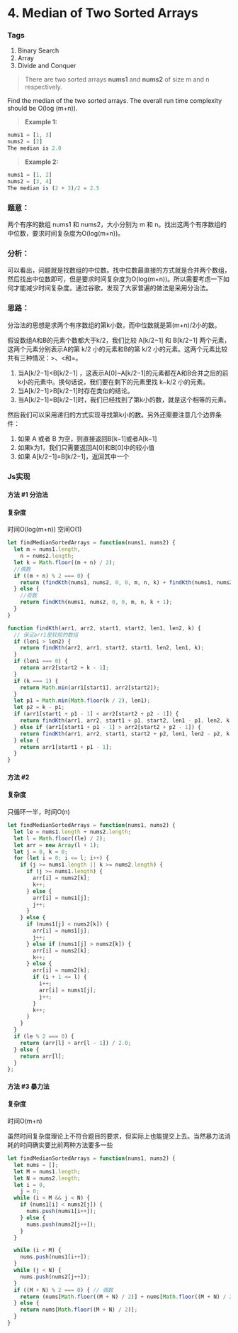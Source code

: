 # 4. Median of Two Sorted Arrays

### Tags

1. Binary Search
2. Array
3. Divide and Conquer

> There are two sorted arrays <strong>nums1</strong> and <strong>nums2</strong> of size m and n respectively.
>
Find the median of the two sorted arrays. The overall run time complexity should be O(log (m+n)).

><strong>Example 1:</strong>
>
```js
nums1 = [1, 3]
nums2 = [2]
The median is 2.0
```
><strong>Example 2:</strong>
>
```js
nums1 = [1, 2]
nums2 = [3, 4]
The median is (2 + 3)/2 = 2.5
```

### 题意：
两个有序的数组 nums1 和 nums2，大小分别为 m 和 n。找出这两个有序数组的中位数，要求时间复杂度为O(log(m+n))。

### 分析：
可以看出，问题就是找数组的中位数。找中位数最直接的方式就是合并两个数组，然后找出中位数即可，但是要求时间复杂度为O(log(m+n))。所以需要考虑一下如何才能减少时间复杂度。通过谷歌，发现了大家普遍的做法是采用分治法。

### 思路：

分治法的思想是求两个有序数组的第k小数，而中位数就是第(m+n)/2小的数。

假设数组A和B的元素个数都大于k/2，我们比较 A[k/2−1] 和 B[k/2−1] 两个元素，这两个元素分别表示A的第 k/2 小的元素和B的第 k/2 小的元素。这两个元素比较共有三种情况：>、<和=。

1. 当A[k/2−1]<B[k/2−1] ，这表示A[0]~A[k/2−1]的元素都在A和B合并之后的前k小的元素中。换句话说，我们要在剩下的元素里找 k−k/2 小的元素。
2. 当A[k/2−1]>B[k/2−1]时存在类似的结论。
3. 当A[k/2−1]=B[k/2−1]时，我们已经找到了第k小的数，就是这个相等的元素。

然后我们可以采用递归的方式实现寻找第k小的数。另外还需要注意几个边界条件：
1. 如果 A 或者 B 为空，则直接返回B[k−1]或者A[k−1]
2. 如果k为1，我们只需要返回A[0]和B[0]中的较小值
3. 如果 A[k/2−1]=B[k/2−1]，返回其中一个

### Js实现

#### 方法 #1 分治法
#### 复杂度
时间O(log(m+n)) 空间O(1)

```js
let findMedianSortedArrays = function(nums1, nums2) {
  let m = nums1.length,
    n = nums2.length;
  let k = Math.floor((m + n) / 2);
  //偶数
  if ((m + n) % 2 === 0) {
    return (findKth(nums1, nums2, 0, 0, m, n, k) + findKth(nums1, nums2, 0, 0, m, n, k + 1)) / 2;
  } else {
    //奇数
    return findKth(nums1, nums2, 0, 0, m, n, k + 1);
  }
}

function findKth(arr1, arr2, start1, start2, len1, len2, k) {
  // 保证arr1是较短的数组
  if (len1 > len2) {
    return findKth(arr2, arr1, start2, start1, len2, len1, k);
  }
  if (len1 === 0) {
    return arr2[start2 + k - 1];
  }
  if (k === 1) {
    return Math.min(arr1[start1], arr2[start2]);
  }
  let p1 = Math.min(Math.floor(k / 2), len1);
  let p2 = k - p1;
  if (arr1[start1 + p1 - 1] < arr2[start2 + p2 - 1]) {
    return findKth(arr1, arr2, start1 + p1, start2, len1 - p1, len2, k - p1);
  } else if (arr1[start1 + p1 - 1] > arr2[start2 + p2 - 1]) {
    return findKth(arr1, arr2, start1, start2 + p2, len1, len2 - p2, k - p2);
  } else {
    return arr1[start1 + p1 - 1];
  }
}

```

#### 方法 #2
#### 复杂度
只循环一半，时间O(n)

```js
let findMedianSortedArrays = function(nums1, nums2) {
  let le = nums1.length + nums2.length;
  let l = Math.floor((le) / 2);
  let arr = new Array(l + 1);
  let j = 0, k = 0;
  for (let i = 0; i <= l; i++) {
    if (j >= nums1.length || k >= nums2.length) {
      if (j >= nums1.length) {
        arr[i] = nums2[k];
        k++;
      } else {
        arr[i] = nums1[j];
        j++;
      }
    } else {
      if (nums1[j] < nums2[k]) {
        arr[i] = nums1[j];
        j++;
      } else if (nums1[j] > nums2[k]) {
        arr[i] = nums2[k];
        k++;
      } else {
        arr[i] = nums2[k];
        if (i + 1 <= l) {
          i++;
          arr[i] = nums1[j];
          j++;
        }
        k++;
      }
    }
  }
  if (le % 2 === 0) {
    return (arr[l] + arr[l - 1]) / 2.0;
  } else {
    return arr[l];
  }
};
```

#### 方法 #3 暴力法
#### 复杂度
时间O(m+n)

虽然时间复杂度理论上不符合题目的要求，但实际上也能提交上去。当然暴力法消耗的时间确实要比前两种方法要多一些

```js
let findMedianSortedArrays = function(nums1, nums2) {
  let nums = [];
  let M = nums1.length;
  let N = nums2.length;
  let i = 0,
    j = 0;
  while (i < M && j < N) {
    if (nums1[i] < nums2[j]) {
      nums.push(nums1[i++]);
    } else {
      nums.push(nums2[j++]);
    }
  }

  while (i < M) {
    nums.push(nums1[i++]);
  }
  while (j < N) {
    nums.push(nums2[j++]);
  }
  if ((M + N) % 2 === 0) { // 偶数
    return (nums[Math.floor((M + N) / 2)] + nums[Math.floor((M + N) / 2 - 1)]) / 2.0;
  } else {
    return nums[Math.floor((M + N) / 2)];
  }
}
```












